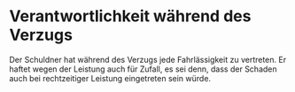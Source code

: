 # Verantwortlichkeit während des Verzugs

Der Schuldner hat während des Verzugs jede Fahrlässigkeit zu vertreten. Er haftet wegen der Leistung auch für Zufall, es sei denn, dass der Schaden auch bei rechtzeitiger Leistung eingetreten sein würde.